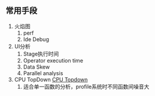 ## 常用手段
1. 火焰图
	1. perf
	2. Ide Debug
2. UI分析
	1. Stage执行时间
	2. Operator execution time
	3. Data Skew
	4. Parallel analysis
3. CPU TopDown [CPU Topdown](../硬件/CPU/CPU%20Topdown.md)
	1. 适合单一函数的分析，profile系统时不同函数间噪音大